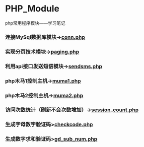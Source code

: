 # PHP_Module
php常用程序模块——学习笔记

### 连接MySql数据库模块-><a href="https://github.com/huidge/PHP_Module/blob/master/conn.php">conn.php</a>
### 实现分页技术模块-><a href="https://github.com/huidge/PHP_Module/blob/master/paging.php">paging.php</a>
### 利用api接口发送短信模块-><a href="https://github.com/huidge/PHP_Module/blob/master/sendsms.php">sendsms.php</a>
### php木马1控制主机-><a href="https://github.com/huidge/PHP_Module/blob/master/muma1.php">muma1.php</a>
### php木马2控制主机-><a href="https://github.com/huidge/PHP_Module/blob/master/muma2.php">muma2.php</a>
### 访问次数统计（刷新不会次数增加）-><a href="https://github.com/huidge/PHP_Module/blob/master/count/session_count.php">session_count.php</a>
### 生成字母数字验证码><a href="https://github.com/huidge/PHP_Module/blob/master/validateCode/checkcode.php">checkcode.php</a>
### 生成数字求和验证码><a href="https://github.com/huidge/PHP_Module/blob/master/validateCode2/gd_sub_num.php">gd_sub_num.php</a>